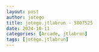 ```yaml
---
layout: post
author: jotego
title: jotego.jtlabrun - 5807525
date: 2024-10-11
categories: [Arcade, jtlabrun]
tags: [jotego.jtlabrun]
---
```


